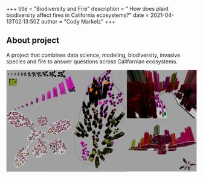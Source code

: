 +++
title = "Biodiversity and Fire"
description = "  How does plant biodiversity affect fires in California ecosystems?"
date = 2021-04-13T02:13:50Z
author = "Cody Markelz"
+++

## About project

A project that combines data science, modeling, biodiversity, invasive species and fire to answer questions across Californian ecosystems.

![paper](/static/img/cityscape.jpg)
